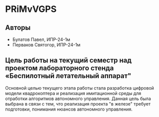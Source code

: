 # PRiMvVGPS

## Авторы
- Булатов Павел, ИПР-24-1м
- Перваков Святогор, ИПР-24-1м

## Цель работы на текущий семестр над проектом лабораторного стенда «Беспилотный летательный аппарат"
Основной целью текущего этапа работы стала разработка цифровой модели квадрокоптера и реализация имитационной среды для отработки алгоритмов автономного управления.
Данная цель была выбрана в связи с тем, что реализация проекта "в железе" требует подготовки, понимания нюансов автономного управления.

